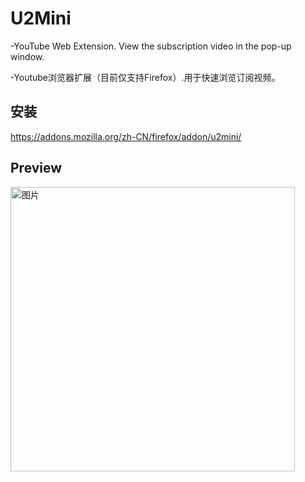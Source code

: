 # U2Mini
-YouTube Web Extension. View the subscription video in the pop-up window.

-Youtube浏览器扩展（目前仅支持Firefox）.用于快速浏览订阅视频。

## 安装

https://addons.mozilla.org/zh-CN/firefox/addon/u2mini/

## Preview
<img width="455" alt="图片" src="https://user-images.githubusercontent.com/7688350/126876244-6c031e8e-6515-4d4d-8981-2b6e994ae982.png">
